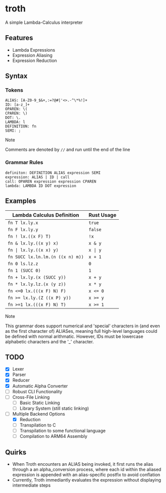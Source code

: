 # troth

A simple Lambda-Calculus interpreter

## Features

- Lambda Expressions
- Expression Aliasing
- Expression Reduction

## Syntax

### Tokens

```
ALIAS: [A-Z0-9_$&+,:=?@#|'<>.-^\*%!]+
ID: [a-z_]+
OPAREN: \(
CPAREN: \)
DOT: \.
LAMBDA: l
DEFINITION: fn
SEMI: ;
```

> [!NOTE]
> Comments are denoted by `//` and run until the end of the line

### Grammar Rules

```
definiton: DEFINITION ALIAS expression SEMI
expression: ALIAS | ID | call
call: OPAREN expression expression CPAREN
lambda: LAMBDA ID DOT expression
```

## Examples

| Lambda Calculus Definition       | Rust Usage |
| -------------------------------- | ---------- |
| `fn T lx.ly.x`                   | `true`     |
| `fn F lx.ly.y`                   | `false`    |
| `fn ! lx.((x F) T)`              | `!x`       |
| `fn & lx.ly.((x y) x)`           | `x & y`    |
| `fn \| lx.ly.((x x) y)`          | `x \| y`   |
| `fn SUCC lx.ln.lm.(n ((x n) m))` | `x + 1`    |
| `fn 0 ls.lz.z`                   | `0`        |
| `fn 1 (SUCC 0)`                  | `1`        |
| `fn + lx.ly.(x (SUCC y))`        | `x + y`    |
| `fn * lx.ly.lz.(x (y z))`        | `x * y`    |
| `fn <=0 lx.(((x F) N) F)`        | `x <= 0`   |
| `fn >= lx.ly.(Z ((x P) y))`      | `x >= y`   |
| `fn >=1 lx.(((x F) N) T)`        | `x >= 1`   |

> [!NOTE]
> This grammar does support numerical and 'special' characters in (and even as the first character of) ALIASes, meaning full high-level languages could be defined with normal arithmatic. However, IDs must be lowercase alphabetic characters and the '\_' character.

## TODO

- [x] Lexer
- [x] Parser
- [x] Reducer
- [x] Automatic Alpha Converter
- [ ] Robust CLI Functionality
- [ ] Cross-File Linking
  - [ ] Basic Static Linking
  - [ ] Library System (still static linking)
- [ ] Multiple Backend Options
  - [x] Reduction
  - [ ] Transpilation to C
  - [ ] Transpilation to some functional language
  - [ ] Compilation to ARM64 Assembly

## Quirks

- When Troth encounters an ALIAS being invoked, it first runs the alias through a an alpha_conversion process, where each id within the aliased expression is appended with an alias-specific postfix to avoid conflation
- Currently, Troth immediantly evaluates the expression without displaying intermediate steps
